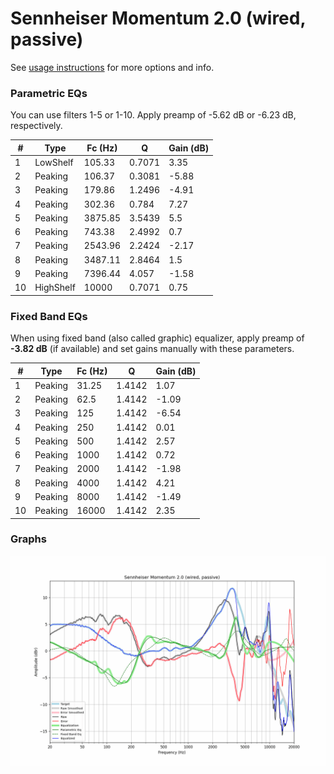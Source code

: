 # Sennheiser Momentum 2.0 (wired, passive)
See [usage instructions](https://github.com/jaakkopasanen/AutoEq#usage) for more options and info.

### Parametric EQs
You can use filters 1-5 or 1-10. Apply preamp of -5.62 dB or -6.23 dB, respectively.

|   # | Type      |   Fc (Hz) |      Q |   Gain (dB) |
|-----|-----------|-----------|--------|-------------|
|   1 | LowShelf  |    105.33 | 0.7071 |        3.35 |
|   2 | Peaking   |    106.37 | 0.3081 |       -5.88 |
|   3 | Peaking   |    179.86 | 1.2496 |       -4.91 |
|   4 | Peaking   |    302.36 | 0.784  |        7.27 |
|   5 | Peaking   |   3875.85 | 3.5439 |        5.5  |
|   6 | Peaking   |    743.38 | 2.4992 |        0.7  |
|   7 | Peaking   |   2543.96 | 2.2424 |       -2.17 |
|   8 | Peaking   |   3487.11 | 2.8464 |        1.5  |
|   9 | Peaking   |   7396.44 | 4.057  |       -1.58 |
|  10 | HighShelf |  10000    | 0.7071 |        0.75 |

### Fixed Band EQs
When using fixed band (also called graphic) equalizer, apply preamp of **-3.82 dB** (if available) and set gains manually with these parameters.

|   # | Type    |   Fc (Hz) |      Q |   Gain (dB) |
|-----|---------|-----------|--------|-------------|
|   1 | Peaking |     31.25 | 1.4142 |        1.07 |
|   2 | Peaking |     62.5  | 1.4142 |       -1.09 |
|   3 | Peaking |    125    | 1.4142 |       -6.54 |
|   4 | Peaking |    250    | 1.4142 |        0.01 |
|   5 | Peaking |    500    | 1.4142 |        2.57 |
|   6 | Peaking |   1000    | 1.4142 |        0.72 |
|   7 | Peaking |   2000    | 1.4142 |       -1.98 |
|   8 | Peaking |   4000    | 1.4142 |        4.21 |
|   9 | Peaking |   8000    | 1.4142 |       -1.49 |
|  10 | Peaking |  16000    | 1.4142 |        2.35 |

### Graphs
![](./Sennheiser%20Momentum%202.0%20(wired,%20passive).png)
